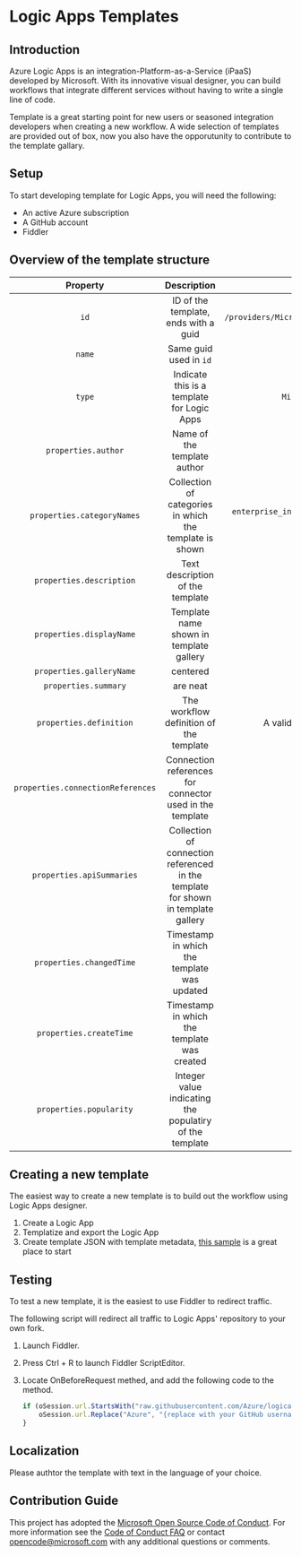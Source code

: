 # Logic Apps Templates

## Introduction
Azure Logic Apps is an integration-Platform-as-a-Service (iPaaS) developed by Microsoft. With its innovative visual designer, you can build workflows that integrate different services without having to write a single line of code.

Template is a great starting point for new users or seasoned integration developers when creating a new workflow. A wide selection of templates are provided out of box, now you also have the opporutunity to contribute to the template gallary.

## Setup
To start developing template for Logic Apps, you will need the following:

* An active Azure subscription
* A GitHub account
* Fiddler

## Overview of the template structure

| Property                          | Description                   | Possible Value  | Example |
|:---------------------------------:|:-----------------------------:|:---------------:|:-------:|
| `id`                              | ID of the template, ends with a guid | `/providers/Microsoft.Logic/galleries/public/templates/{guid}` | |
| `name`                            | Same guid used in `id` | `{guid}` | `148efebb38114db08f90acba2231053a` |
| `type`                            | Indicate this is a template for Logic Apps | `Microsoft.Logic/galleries/templates` | `Microsoft.Logic/galleries/templates` |
| `properties.author`               | Name of the template author | Any string | `Jane Doe` | |
| `properties.categoryNames`        | Collection of categories in which the template is shown | `enterprise_integration`, `general`, `producitivity`, `social`, `sync`,  `schedule` | `["schedule", "general", "sync"]` |
| `properties.description`          | Text description of the template | Any string | `This is a great template to try out` |
| `properties.displayName`          | Template name shown in template gallery | Any string | Service Bus Peek-Lock Pattern |
| `properties.galleryName`          | centered | `public` | `public` |
| `properties.summary`              | are neat | "" | "" |
| `properties.definition`           | The workflow definition of the template | A valid JSON object representing the workflow | |
| `properties.connectionReferences` | Connection references for connector used in the template | | |
| `properties.apiSummaries`         | Collection of connection referenced in the template for shown in template gallery | | |
| `properties.changedTime`          | Timestamp in which the template was updated | $1600 | |
| `properties.createTime`           | Timestamp in which the template was created |   $12 | |
| `properties.popularity`           | Integer value indicating the populatiry of the template |    $1 | |

## Creating a new template
The easiest way to create a new template is to build out the workflow using Logic Apps designer. 
1. Create a Logic App
2. Templatize and export the Logic App
3. Create template JSON with template metadata, [this sample](sample.json) is a great place to start

## Testing
To test a new template, it is the easiest to use Fiddler to redirect traffic.

The following script will redirect all traffic to Logic Apps' repository to your own fork.

1. Launch Fiddler.
2. Press Ctrl + R to launch Fiddler ScriptEditor.
3. Locate OnBeforeRequest methed, and add the following code to the method.

    ```javascript
    if (oSession.url.StartsWith("raw.githubusercontent.com/Azure/logicapps")) {
        oSession.url.Replace("Azure", "{replace with your GitHub username}");
    }

## Localization
Please authtor the template with text in the language of your choice.

## Contribution Guide
This project has adopted the [Microsoft Open Source Code of Conduct](https://opensource.microsoft.com/codeofconduct/). For more information see the [Code of Conduct FAQ](https://opensource.microsoft.com/codeofconduct/faq/) or contact [opencode@microsoft.com](mailto:opencode@microsoft.com) with any additional questions or comments.
